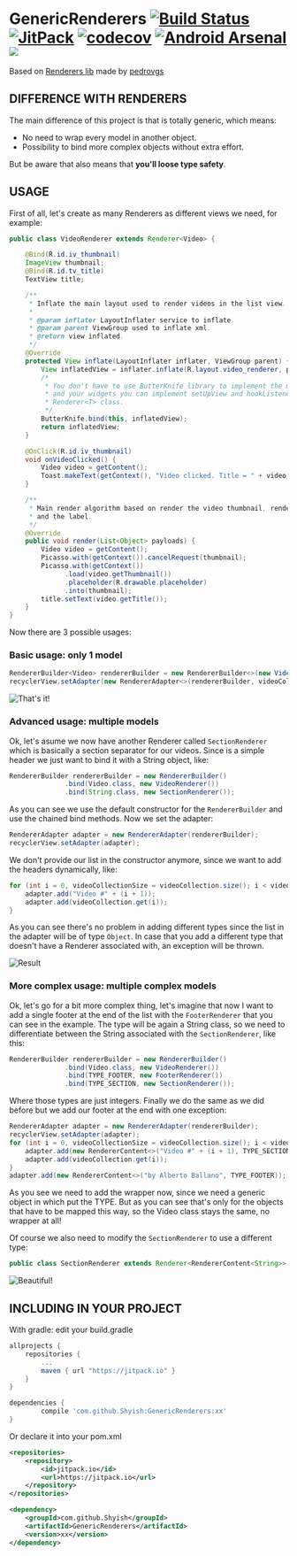 GenericRenderers [![Build Status](https://travis-ci.org/Shyish/GenericRenderers.svg?branch=master)](https://travis-ci.org/Shyish/GenericRenderers) [![JitPack](https://jitpack.io/v/Shyish/GenericRenderers.svg)](https://jitpack.io/#Shyish/GenericRenderers) [![codecov](https://codecov.io/gh/Shyish/GenericRenderers/branch/master/graph/badge.svg)](https://codecov.io/gh/Shyish/GenericRenderers) [![Android Arsenal](https://img.shields.io/badge/Android%20Arsenal-GenericRenderers-brightgreen.svg?style=flat)](http://android-arsenal.com/details/1/3364) <a href="http://www.methodscount.com/?lib=com.github.Shyish%3AGenericRenderers%3A1.0.4"><img src="https://img.shields.io/badge/Methods and size-core: 139 | deps: 11465 | 17 KB-e91e63.svg"/></a>
===

Based on [Renderers lib](https://github.com/pedrovgs/Renderers) made by [pedrovgs](https://github.com/pedrovgs)


DIFFERENCE WITH RENDERERS
---

The main difference of this project is that is totally generic, which means:

* No need to wrap every model in another object.
* Possibility to bind more complex objects without extra effort.

But be aware that also means that **you'll loose type safety**.

USAGE
---

First of all, let's create as many Renderers as different views we need, for example:

```java
public class VideoRenderer extends Renderer<Video> {

    @Bind(R.id.iv_thumbnail)
    ImageView thumbnail;
    @Bind(R.id.tv_title)
    TextView title;

    /**
     * Inflate the main layout used to render videos in the list view.
     *
     * @param inflater LayoutInflater service to inflate.
     * @param parent ViewGroup used to inflate xml.
     * @return view inflated.
     */
    @Override
    protected View inflate(LayoutInflater inflater, ViewGroup parent) {
        View inflatedView = inflater.inflate(R.layout.video_renderer, parent, false);
        /*
         * You don't have to use ButterKnife library to implement the mapping between your layout
         * and your widgets you can implement setUpView and hookListener methods declared in
         * Renderer<T> class.
         */
        ButterKnife.bind(this, inflatedView);
        return inflatedView;
    }

    @OnClick(R.id.iv_thumbnail)
    void onVideoClicked() {
        Video video = getContent();
        Toast.makeText(getContext(), "Video clicked. Title = " + video.getTitle(), Toast.LENGTH_LONG).show();
    }

    /**
     * Main render algorithm based on render the video thumbnail, render the title, render the marker
     * and the label.
     */
    @Override
    public void render(List<Object> payloads) {
        Video video = getContent();
        Picasso.with(getContext()).cancelRequest(thumbnail);
        Picasso.with(getContext())
              .load(video.getThumbnail())
              .placeholder(R.drawable.placeholder)
              .into(thumbnail);
        title.setText(video.getTitle());
    }
}
```

Now there are 3 possible usages:

### Basic usage: only 1 model

```java
RendererBuilder<Video> rendererBuilder = new RendererBuilder<>(new VideoRenderer());
recyclerView.setAdapter(new RendererAdapter<>(rendererBuilder, videoCollection));
```

![That's it!](./art/screenshot_demo_1.jpg?raw=true)

### Advanced usage: multiple models

Ok, let's asume we now have another Renderer called `SectionRenderer` which is basically a section separator for our 
videos. Since is a simple header we just want to bind it with a String object, like:

```java
RendererBuilder rendererBuilder = new RendererBuilder()
              .bind(Video.class, new VideoRenderer())
              .bind(String.class, new SectionRenderer());
```

As you can see we use the default constructor for the `RendererBuilder` and use the chained bind methods. Now we set the 
adapter:

```java
RendererAdapter adapter = new RendererAdapter(rendererBuilder);
recyclerView.setAdapter(adapter);
```

We don't provide our list in the constructor anymore, since we want to add the headers dynamically, like:

```java
for (int i = 0, videoCollectionSize = videoCollection.size(); i < videoCollectionSize; i++) {
    adapter.add("Video #" + (i + 1));
    adapter.add(videoCollection.get(i));
}
```

As you can see there's no problem in adding different types since the list in the adapter will be of type `Object`. In 
case that you add a different type that doesn't have a Renderer associated with, an exception will be thrown.

![Result](./art/screenshot_demo_2.jpg?raw=true)

### More complex usage: multiple complex models

Ok, let's go for a bit more complex thing, let's imagine that now I want to add a single footer at the end of the list 
with the `FooterRenderer` that you can see in the example. The type will be again a String class, so we need to 
differentiate between the String associated with the `SectionRenderer`, like this:

```java
RendererBuilder rendererBuilder = new RendererBuilder()
              .bind(Video.class, new VideoRenderer())
              .bind(TYPE_FOOTER, new FooterRenderer())
              .bind(TYPE_SECTION, new SectionRenderer());
```

Where those types are just integers.
Finally we do the same as we did before but we add our footer at the end with one exception:

```java
RendererAdapter adapter = new RendererAdapter(rendererBuilder);
recyclerView.setAdapter(adapter);
for (int i = 0, videoCollectionSize = videoCollection.size(); i < videoCollectionSize; i++) {
    adapter.add(new RendererContent<>("Video #" + (i + 1), TYPE_SECTION));
    adapter.add(videoCollection.get(i));
}
adapter.add(new RendererContent<>("by Alberto Ballano", TYPE_FOOTER));
```

As you see we need to add the wrapper now, since we need a generic object in which put the TYPE. But as you can see 
that's only for the objects that have to be mapped this way, so the Video class stays the same, no wrapper at all!

Of course we also need to modify the `SectionRenderer` to use a different type:

```java
public class SectionRenderer extends Renderer<RendererContent<String>>
```

![Beautiful!](./art/screenshot_demo_3.jpg?raw=true)

INCLUDING IN YOUR PROJECT
---

With gradle: edit your build.gradle
```groovy
allprojects {
    repositories {
        ...
        maven { url "https://jitpack.io" }
    }
}

dependencies {
        compile 'com.github.Shyish:GenericRenderers:xx'
}
```

Or declare it into your pom.xml

```xml
<repositories>
    <repository>
        <id>jitpack.io</id>
        <url>https://jitpack.io</url>
    </repository>
</repositories>

<dependency>
    <groupId>com.github.Shyish</groupId>
    <artifactId>GenericRenderers</artifactId>
    <version>xx</version>
</dependency>
```

